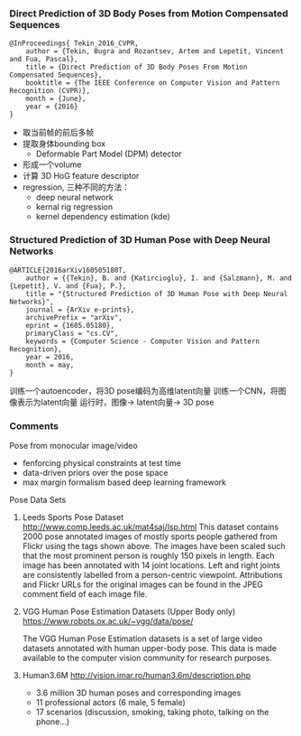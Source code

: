 ### Direct Prediction of 3D Body Poses from Motion Compensated Sequences
```
@InProceedings{ Tekin_2016_CVPR,
	author = {Tekin, Bugra and Rozantsev, Artem and Lepetit, Vincent and Fua, Pascal},
	title = {Direct Prediction of 3D Body Poses From Motion Compensated Sequences},
	booktitle = {The IEEE Conference on Computer Vision and Pattern Recognition (CVPR)},
	month = {June},
	year = {2016}
}
```
- 取当前帧的前后多帧
- 提取身体bounding box
  - Deformable Part Model (DPM) detector
- 形成一个volume
- 计算 3D HoG feature descriptor
- regression, 三种不同的方法：
	- deep neural network
	- kernal rig regression 
	- kernel dependency estimation (kde)



### Structured Prediction of 3D Human Pose with Deep Neural Networks

```
@ARTICLE{2016arXiv160505180T,
	author = {{Tekin}, B. and {Katircioglu}, I. and {Salzmann}, M. and {Lepetit}, V. and {Fua}, P.},
	title = "{Structured Prediction of 3D Human Pose with Deep Neural Networks}",
	journal = {ArXiv e-prints},
	archivePrefix = "arXiv",
	eprint = {1605.05180},
	primaryClass = "cs.CV",
	keywords = {Computer Science - Computer Vision and Pattern Recognition},
	year = 2016,
	month = may,
}

```
训练一个autoencoder，将3D pose编码为高维latent向量
训练一个CNN，将图像表示为latent向量
运行时，图像-> latent向量-> 3D pose

### Comments
Pose from monocular image/video
 - fenforcing physical constraints at test time
 - data-driven priors over the pose space
 - max margin formalism based deep learning framework

Pose Data Sets
1. Leeds Sports Pose Dataset
   http://www.comp.leeds.ac.uk/mat4saj/lsp.html
   This dataset contains 2000 pose annotated images of mostly sports people gathered from Flickr using the tags shown above. The images have been scaled such that the most prominent person is roughly 150 pixels in length. Each image has been annotated with 14 joint locations. Left and right joints are consistently labelled from a person-centric viewpoint. Attributions and Flickr URLs for the original images can be found in the JPEG comment field of each image file.

2. VGG Human Pose Estimation Datasets (Upper Body only)
   https://www.robots.ox.ac.uk/~vgg/data/pose/

   The VGG Human Pose Estimation datasets is a set of large video datasets annotated with human upper-body pose. This data is made available to the computer vision community for research purposes. 

3. Human3.6M
   http://vision.imar.ro/human3.6m/description.php

   - 3.6 million 3D human poses and corresponding images 
   - 11 professional actors (6 male, 5 female) 
   - 17 scenarios (discussion, smoking, taking photo, talking on the phone...)




